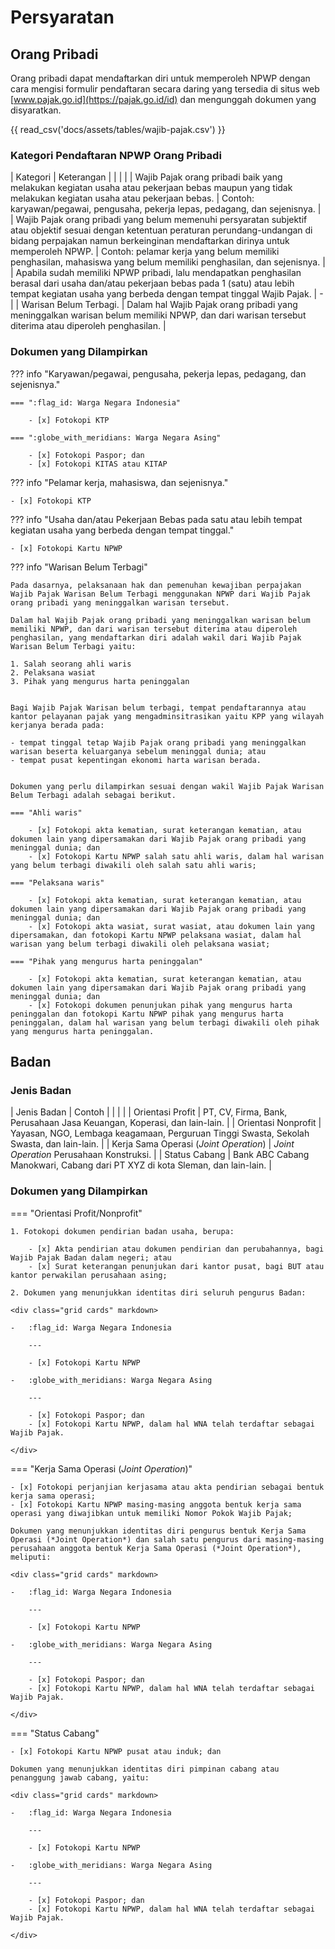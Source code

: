# Persyaratan

## Orang Pribadi
Orang pribadi dapat mendaftarkan diri untuk memperoleh NPWP dengan cara mengisi formulir pendaftaran secara daring yang tersedia di situs web [www.pajak.go.id](https://pajak.go.id/id) dan mengunggah dokumen yang disyaratkan.

{{ read_csv('docs/assets/tables/wajib-pajak.csv') }}

### Kategori Pendaftaran NPWP Orang Pribadi

| Kategori | Keterangan |
| | |
| Wajib Pajak orang pribadi baik yang melakukan kegiatan usaha atau pekerjaan bebas maupun yang tidak melakukan kegiatan usaha atau pekerjaan bebas. | Contoh: karyawan/pegawai, pengusaha, pekerja lepas, pedagang, dan sejenisnya. |
| Wajib Pajak orang pribadi yang belum memenuhi persyaratan subjektif atau objektif sesuai dengan ketentuan peraturan perundang-undangan di bidang perpajakan namun berkeinginan mendaftarkan dirinya untuk memperoleh NPWP. | Contoh: pelamar kerja yang belum memiliki penghasilan, mahasiswa yang belum memiliki penghasilan, dan sejenisnya. |
| Apabila sudah memiliki NPWP pribadi, lalu mendapatkan penghasilan berasal dari usaha dan/atau pekerjaan bebas pada 1 (satu) atau lebih tempat kegiatan usaha yang berbeda dengan tempat tinggal Wajib Pajak. | - |
| Warisan Belum Terbagi.  | Dalam hal Wajib Pajak orang pribadi yang meninggalkan warisan belum memiliki NPWP, dan dari warisan tersebut diterima atau diperoleh penghasilan. |


### Dokumen yang Dilampirkan

??? info "Karyawan/pegawai, pengusaha, pekerja lepas, pedagang, dan sejenisnya."

    === ":flag_id: Warga Negara Indonesia"

        - [x] Fotokopi KTP

    === ":globe_with_meridians: Warga Negara Asing"

        - [x] Fotokopi Paspor; dan
        - [x] Fotokopi KITAS atau KITAP

??? info "Pelamar kerja, mahasiswa, dan sejenisnya."

    - [x] Fotokopi KTP

??? info "Usaha dan/atau Pekerjaan Bebas pada satu atau lebih tempat kegiatan usaha yang berbeda dengan tempat tinggal."

    - [x] Fotokopi Kartu NPWP

??? info "Warisan Belum Terbagi"

    Pada dasarnya, pelaksanaan hak dan pemenuhan kewajiban perpajakan Wajib Pajak Warisan Belum Terbagi menggunakan NPWP dari Wajib Pajak orang pribadi yang meninggalkan warisan tersebut.

    Dalam hal Wajib Pajak orang pribadi yang meninggalkan warisan belum memiliki NPWP, dan dari warisan tersebut diterima atau diperoleh penghasilan, yang mendaftarkan diri adalah wakil dari Wajib Pajak Warisan Belum Terbagi yaitu:

    1. Salah seorang ahli waris
    2. Pelaksana wasiat
    3. Pihak yang mengurus harta peninggalan
     
    
    Bagi Wajib Pajak Warisan belum terbagi, tempat pendaftarannya atau kantor pelayanan pajak yang mengadminsitrasikan yaitu KPP yang wilayah kerjanya berada pada:

    - tempat tinggal tetap Wajib Pajak orang pribadi yang meninggalkan warisan beserta keluarganya sebelum meninggal dunia; atau
    - tempat pusat kepentingan ekonomi harta warisan berada.


    Dokumen yang perlu dilampirkan sesuai dengan wakil Wajib Pajak Warisan Belum Terbagi adalah sebagai berikut.
        
    === "Ahli waris"

        - [x] Fotokopi akta kematian, surat keterangan kematian, atau dokumen lain yang dipersamakan dari Wajib Pajak orang pribadi yang meninggal dunia; dan
        - [x] Fotokopi Kartu NPWP salah satu ahli waris, dalam hal warisan yang belum terbagi diwakili oleh salah satu ahli waris;
    
    === "Pelaksana waris"

        - [x] Fotokopi akta kematian, surat keterangan kematian, atau dokumen lain yang dipersamakan dari Wajib Pajak orang pribadi yang meninggal dunia; dan
        - [x] Fotokopi akta wasiat, surat wasiat, atau dokumen lain yang dipersamakan, dan fotokopi Kartu NPWP pelaksana wasiat, dalam hal warisan yang belum terbagi diwakili oleh pelaksana wasiat;
    
    === "Pihak yang mengurus harta peninggalan"

        - [x] Fotokopi akta kematian, surat keterangan kematian, atau dokumen lain yang dipersamakan dari Wajib Pajak orang pribadi yang meninggal dunia; dan
        - [x] Fotokopi dokumen penunjukan pihak yang mengurus harta peninggalan dan fotokopi Kartu NPWP pihak yang mengurus harta peninggalan, dalam hal warisan yang belum terbagi diwakili oleh pihak yang mengurus harta peninggalan.

## Badan
### Jenis Badan

| Jenis Badan | Contoh |
| | |
| Orientasi Profit | PT, CV, Firma, Bank, Perusahaan Jasa Keuangan, Koperasi, dan lain-lain. |
| Orientasi Nonprofit | Yayasan, NGO, Lembaga keagamaan, Perguruan Tinggi Swasta, Sekolah Swasta, dan lain-lain. |
| Kerja Sama Operasi (*Joint Operation*) | *Joint Operation* Perusahaan Konstruksi. |
| Status Cabang | Bank ABC Cabang Manokwari, Cabang dari PT XYZ di kota Sleman, dan lain-lain. |

### Dokumen yang Dilampirkan

=== "Orientasi Profit/Nonprofit"

    1. Fotokopi dokumen pendirian badan usaha, berupa:

        - [x] Akta pendirian atau dokumen pendirian dan perubahannya, bagi Wajib Pajak Badan dalam negeri; atau
        - [x] Surat keterangan penunjukan dari kantor pusat, bagi BUT atau kantor perwakilan perusahaan asing;

    2. Dokumen yang menunjukkan identitas diri seluruh pengurus Badan:
    
    <div class="grid cards" markdown>

    -   :flag_id: Warga Negara Indonesia

        ---

        - [x] Fotokopi Kartu NPWP

    -   :globe_with_meridians: Warga Negara Asing

        ---

        - [x] Fotokopi Paspor; dan
        - [x] Fotokopi Kartu NPWP, dalam hal WNA telah terdaftar sebagai Wajib Pajak.

    </div>            

=== "Kerja Sama Operasi (*Joint Operation*)"

    - [x] Fotokopi perjanjian kerjasama atau akta pendirian sebagai bentuk kerja sama operasi;
    - [x] Fotokopi Kartu NPWP masing-masing anggota bentuk kerja sama operasi yang diwajibkan untuk memiliki Nomor Pokok Wajib Pajak;
    
    Dokumen yang menunjukkan identitas diri pengurus bentuk Kerja Sama Operasi (*Joint Operation*) dan salah satu pengurus dari masing-masing perusahaan anggota bentuk Kerja Sama Operasi (*Joint Operation*), meliputi:

    <div class="grid cards" markdown>

    -   :flag_id: Warga Negara Indonesia

        ---

        - [x] Fotokopi Kartu NPWP

    -   :globe_with_meridians: Warga Negara Asing

        ---

        - [x] Fotokopi Paspor; dan
        - [x] Fotokopi Kartu NPWP, dalam hal WNA telah terdaftar sebagai Wajib Pajak.

    </div>

=== "Status Cabang"

    - [x] Fotokopi Kartu NPWP pusat atau induk; dan
    
    Dokumen yang menunjukkan identitas diri pimpinan cabang atau penanggung jawab cabang, yaitu:

    <div class="grid cards" markdown>

    -   :flag_id: Warga Negara Indonesia

        ---

        - [x] Fotokopi Kartu NPWP

    -   :globe_with_meridians: Warga Negara Asing

        ---

        - [x] Fotokopi Paspor; dan
        - [x] Fotokopi Kartu NPWP, dalam hal WNA telah terdaftar sebagai Wajib Pajak.

    </div>

